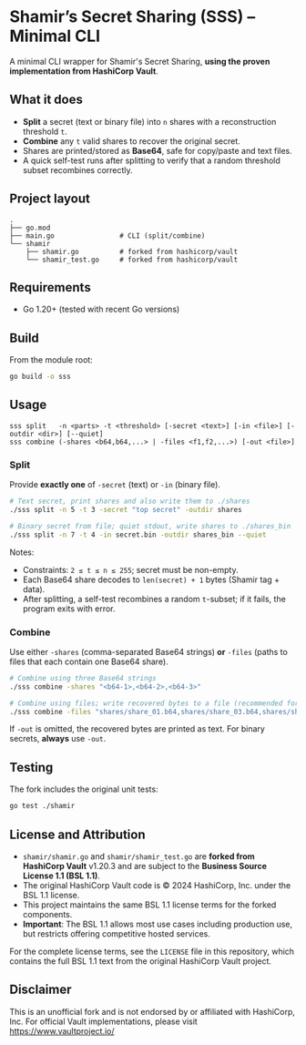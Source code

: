 # Shamir’s Secret Sharing (SSS) – Minimal CLI

A minimal CLI wrapper for Shamir's Secret Sharing, **using the proven implementation from HashiCorp Vault**.

## What it does

* **Split** a secret (text or binary file) into `n` shares with a reconstruction threshold `t`.
* **Combine** any `t` valid shares to recover the original secret.
* Shares are printed/stored as **Base64**, safe for copy/paste and text files.
* A quick self-test runs after splitting to verify that a random threshold subset recombines correctly.

## Project layout

```
.
├── go.mod
├── main.go                # CLI (split/combine)
└── shamir
    ├── shamir.go          # forked from hashicorp/vault
    └── shamir_test.go     # forked from hashicorp/vault
```

## Requirements

* Go 1.20+ (tested with recent Go versions)

## Build

From the module root:

```bash
go build -o sss
```

## Usage

```
sss split   -n <parts> -t <threshold> [-secret <text>] [-in <file>] [-outdir <dir>] [--quiet]
sss combine (-shares <b64,b64,...> | -files <f1,f2,...>) [-out <file>]
```

### Split

Provide **exactly one** of `-secret` (text) or `-in` (binary file).

```bash
# Text secret, print shares and also write them to ./shares
./sss split -n 5 -t 3 -secret "top secret" -outdir shares

# Binary secret from file; quiet stdout, write shares to ./shares_bin
./sss split -n 7 -t 4 -in secret.bin -outdir shares_bin --quiet
```

Notes:

* Constraints: `2 ≤ t ≤ n ≤ 255`; secret must be non-empty.
* Each Base64 share decodes to `len(secret) + 1` bytes (Shamir tag + data).
* After splitting, a self-test recombines a random `t`-subset; if it fails, the program exits with error.

### Combine

Use either `-shares` (comma-separated Base64 strings) **or** `-files` (paths to files that each contain one Base64 share).

```bash
# Combine using three Base64 strings
./sss combine -shares "<b64-1>,<b64-2>,<b64-3>"

# Combine using files; write recovered bytes to a file (recommended for binary)
./sss combine -files "shares/share_01.b64,shares/share_03.b64,shares/share_05.b64" -out recovered.bin
```

If `-out` is omitted, the recovered bytes are printed as text. For binary secrets, **always** use `-out`.

## Testing

The fork includes the original unit tests:

```bash
go test ./shamir
```

## License and Attribution

* `shamir/shamir.go` and `shamir/shamir_test.go` are **forked from HashiCorp Vault** v1.20.3 and are subject to the **Business Source License 1.1 (BSL 1.1)**.
* The original HashiCorp Vault code is © 2024 HashiCorp, Inc. under the BSL 1.1 license.
* This project maintains the same BSL 1.1 license terms for the forked components.
* **Important**: The BSL 1.1 allows most use cases including production use, but restricts offering competitive hosted services.

For the complete license terms, see the `LICENSE` file in this repository, which contains the full BSL 1.1 text from the original HashiCorp Vault project.

## Disclaimer

This is an unofficial fork and is not endorsed by or affiliated with HashiCorp, Inc. For official Vault implementations, please visit https://www.vaultproject.io/